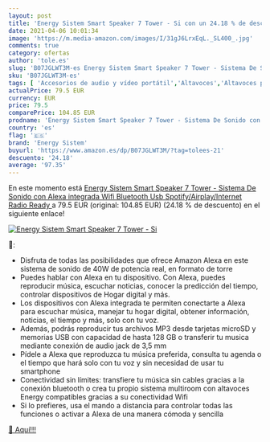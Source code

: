 ```yaml
---
layout: post
title: 'Energy Sistem Smart Speaker 7 Tower - Si con un 24.18 % de descuento'
date: 2021-04-06 10:01:34
image: 'https://m.media-amazon.com/images/I/31gJ6LrxEqL._SL400_.jpg'
comments: true
category: ofertas
author: 'tole.es'
slug: 'B07JGLWT3M-es Energy Sistem Smart Speaker 7 Tower - Sistema De Sonido...'
sku: 'B07JGLWT3M-es'
tags: [ 'Accesorios de audio y vídeo portátil','Altavoces','Altavoces portátiles y altavoces con puerto dock','Audio y vídeo portátil','Dispositivos para el streaming','Electrónica','Equipos de altavoces','Equipos de audio y Hi-Fi','alexa','energy sistem', ]
actualPrice: 79.5 EUR
currency: EUR
price: 79.5
comparePrice: 104.85 EUR
prodname: 'Energy Sistem Smart Speaker 7 Tower - Sistema De Sonido con Alexa integrada  Wifi  Bluetooth  Usb  Spotify/Airplay/Internet Radio Ready '
country: 'es'
flag: '🇪🇸'
brand: 'Energy Sistem'
buyurl: 'https://www.amazon.es/dp/B07JGLWT3M/?tag=tolees-21'
descuento: '24.18'
average: '97.35'
---
```


En este momento está [Energy Sistem Smart Speaker 7 Tower - Sistema De Sonido con Alexa integrada  Wifi  Bluetooth  Usb  Spotify/Airplay/Internet Radio Ready ](https://www.amazon.es/dp/B07JGLWT3M/?tag=tolees-21) a 79.5 EUR (original: 104.85 EUR) (24.18 %  de descuento) en el siguiente enlace!

[![Energy Sistem Smart Speaker 7 Tower - Si](https://m.media-amazon.com/images/I/31gJ6LrxEqL._SL400_.jpg)](https://www.amazon.es/dp/B07JGLWT3M/?tag=tolees-21)

🔎:

- Disfruta de todas las posibilidades que ofrece Amazon Alexa en este sistema de sonido de 40W de potencia real, en formato de torre
- Puedes hablar con Alexa en tu dispositivo. Con Alexa, puedes reproducir música, escuchar noticias, conocer la predicción del tiempo, controlar dispositivos de Hogar digital y más.
- Los dispositivos con Alexa integrada te permiten conectarte a Alexa para escuchar música, manejar tu hogar digital, obtener información, noticias, el tiempo y más, solo con tu voz.
- Además, podrás reproducir tus archivos MP3 desde tarjetas microSD y memorias USB con capacidad de hasta 128 GB o transferir tu musica mediante conexión de audio jack de 3,5 mm
- Pídele a Alexa que reproduzca tu música preferida, consulta tu agenda o el tiempo que hará solo con tu voz y sin necesidad de usar tu smartphone
- Conectividad sin límites: transfiere tu música sin cables gracias a la conexión bluetooth o crea tu propio sistema multiroom con altavoces Energy compatibles gracias a su conectividad Wifi
- Si lo prefieres, usa el mando a distancia para controlar todas las funciones o activar a Alexa de una manera cómoda y sencilla

[🛒 Aquí!!!](https://www.amazon.es/dp/B07JGLWT3M/?tag=tolees-21)
